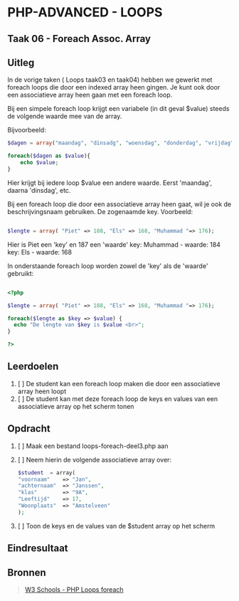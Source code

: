 # PHP-ADVANCED - LOOPS

## Taak 06 - Foreach Assoc. Array

## Uitleg

In de vorige taken ( Loops taak03 en taak04) hebben we gewerkt met foreach loops die door een indexed array heen gingen. Je kunt ook door een associatieve array heen gaan met een foreach loop.

Bij een simpele foreach loop krijgt een variabele (in dit geval $value) steeds de volgende waarde mee van de array.

Bijvoorbeeld:

```php
$dagen = array("maandag", "dinsadg", "woensdag", "donderdag", "vrijdag", "zaterdag", "zondag");

foreach($dagen as $value){
    echo $value;
}

```

Hier krijgt bij iedere loop $value een andere waarde. Eerst 'maandag', daarna 'dinsdag', etc.

Bij een foreach loop die door een associatieve array heen gaat, wil je ook de beschrijvingsnaam gebruiken. De zogenaamde key. Voorbeeld:

```php

$lengte = array( "Piet" => 188, "Els" => 168, "Muhammad "=> 176);

```

Hier is Piet een 'key' en 187 een 'waarde'
key: Muhammad - waarde: 184
key: Els - waarde: 168

In onderstaande foreach loop worden zowel de 'key' als de 'waarde' gebruikt:

```php

<?php

$lengte = array( "Piet" => 188, "Els" => 168, "Muhammad "=> 176);

foreach($lengte as $key => $value) {
  echo "De lengte van $key is $value <br>";
}

?>
```

## Leerdoelen

1. [ ] De student kan een foreach loop maken die door een associatieve array heen loopt
2. [ ] De student kan met deze foreach loop de keys en values van een associatieve array op het scherm tonen

## Opdracht

1. [ ] Maak een bestand loops-foreach-deel3.php aan
2. [ ] Neem hierin de volgende associatieve array over:

    ```php
    $student  = array(
    "voornaam"    => "Jan",
    "achternaam"  => "Janssen",
    "klas"        => "9A",
    "Leeftijd"    => 17,
    "Woonplaats"  => "Amstelveen"
    );
    ```
  
3. [ ] Toon de keys en de values van de $student array op het scherm

## Eindresultaat

## Bronnen

> [W3 Schools - PHP Loops foreach](https://www.w3schools.com/php/php_looping_foreach.asp)
